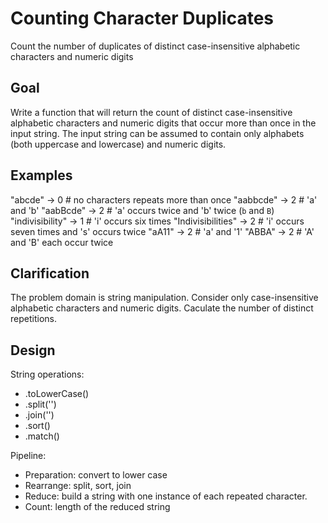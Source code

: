 # Counting Character Duplicates

Count the number of duplicates of distinct case-insensitive alphabetic characters and numeric digits

## Goal

Write a function that will return the count of distinct case-insensitive alphabetic characters and numeric digits that occur more than once in the input string. The input string can be assumed to contain only alphabets (both uppercase and lowercase) and numeric digits.

## Examples

"abcde" -> 0 # no characters repeats more than once
"aabbcde" -> 2 # 'a' and 'b'
"aabBcde" -> 2 # 'a' occurs twice and 'b' twice (`b` and `B`)
"indivisibility" -> 1 # 'i' occurs six times
"Indivisibilities" -> 2 # 'i' occurs seven times and 's' occurs twice
"aA11" -> 2 # 'a' and '1'
"ABBA" -> 2 # 'A' and 'B' each occur twice

## Clarification

The problem domain is string manipulation.
Consider only case-insensitive alphabetic characters and numeric digits.
Caculate the number of distinct repetitions.

## Design

String operations:

- .toLowerCase()
- .split('')
- .join('')
- .sort()
- .match()

Pipeline:

- Preparation: convert to lower case
- Rearrange: split, sort, join
- Reduce: build a string with one instance of each repeated character.
- Count: length of the reduced string
